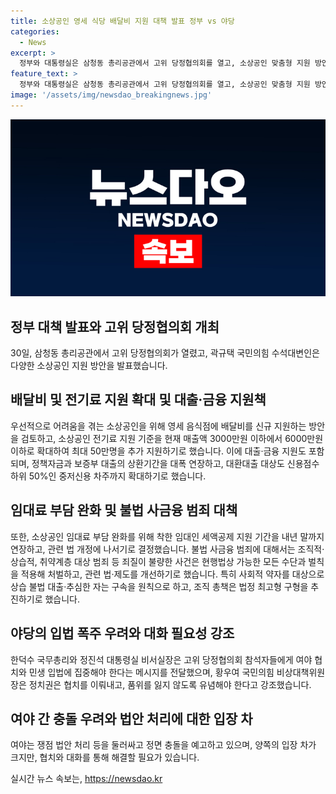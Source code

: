 ```yaml
---
title: 소상공인 영세 식당 배달비 지원 대책 발표 정부 vs 야당
categories:
  - News
excerpt: >
  정부와 대통령실은 삼청동 총리공관에서 고위 당정협의회를 열고, 소상공인 맞춤형 지원 방안을 발표했다. 이에 따라 배달비·전기료 등 소상공인 부담을 낮추고, 소상공인을 위한 영세 음식점 배달비 지원과 전기료 확대 지원 등 다양한 대책을 발표하였다. 또한, 고금리와 경기침체로 인한 빚 상환에 어려움을 겪는 소상공인을 위한 대환대출 확대 등의 금융 지원도 포함되었고, 불법 사금융 범죄에 대한 강력한 대책도 발표되었다. 이에 대해 야당은 민생회복지원금 방식에 대해 비판하며, 정책 효과가 낮다는 의견을 제시하였고, 여야 간 정면 충돌이 예고되고 있다.
feature_text: >
  정부와 대통령실은 삼청동 총리공관에서 고위 당정협의회를 열고, 소상공인 맞춤형 지원 방안을 발표했다. 이에 따라 배달비·전기료 등 소상공인 부담을 낮추고, 소상공인을 위한 영세 음식점 배달비 지원과 전기료 확대 지원 등 다양한 대책을 발표하였다. 또한, 고금리와 경기침체로 인한 빚 상환에 어려움을 겪는 소상공인을 위한 대환대출 확대 등의 금융 지원도 포함되었고, 불법 사금융 범죄에 대한 강력한 대책도 발표되었다. 이에 대해 야당은 민생회복지원금 방식에 대해 비판하며, 정책 효과가 낮다는 의견을 제시하였고, 여야 간 정면 충돌이 예고되고 있다.
image: '/assets/img/newsdao_breakingnews.jpg'
---
```


<p><img src="/assets/img/newsdao_breakingnews.jpg" alt="implanttips 속보" /></p>

<h2 data-ke-size="size26">정부 대책 발표와 고위 당정협의회 개최</h2>

<p data-ke-size="size16">30일, 삼청동 총리공관에서 고위 당정협의회가 열렸고, 곽규택 국민의힘 수석대변인은 다양한 소상공인 지원 방안을 발표했습니다.</p>

<h2 data-ke-size="size26">배달비 및 전기료 지원 확대 및 대출·금융 지원책</h2>

<p data-ke-size="size16">우선적으로 어려움을 겪는 소상공인을 위해 영세 음식점에 배달비를 신규 지원하는 방안을 검토하고, 소상공인 전기료 지원 기준을 현재 매출액 3000만원 이하에서 6000만원 이하로 확대하여 최대 50만명을 추가 지원하기로 했습니다. 이에 대출·금융 지원도 포함되며, 정책자금과 보증부 대출의 상환기간을 대폭 연장하고, 대환대출 대상도 신용점수 하위 50%인 중저신용 차주까지 확대하기로 했습니다.</p>

<h2 data-ke-size="size26">임대료 부담 완화 및 불법 사금융 범죄 대책</h2>

<p data-ke-size="size16">또한, 소상공인 임대료 부담 완화를 위해 착한 임대인 세액공제 지원 기간을 내년 말까지 연장하고, 관련 법 개정에 나서기로 결정했습니다. 불법 사금융 범죄에 대해서는 조직적·상습적, 취약계층 대상 범죄 등 죄질이 불량한 사건은 현행법상 가능한 모든 수단과 벌칙을 적용해 처벌하고, 관련 법·제도를 개선하기로 했습니다. 특히 사회적 약자를 대상으로 상습 불법 대출·추심한 자는 구속을 원칙으로 하고, 조직 총책은 법정 최고형 구형을 추진하기로 했습니다.</p>

<h2 data-ke-size="size26">야당의 입법 폭주 우려와 대화 필요성 강조</h2>

<p data-ke-size="size16">한덕수 국무총리와 정진석 대통령실 비서실장은 고위 당정협의회 참석자들에게 여야 협치와 민생 입법에 집중해야 한다는 메시지를 전달했으며, 황우여 국민의힘 비상대책위원장은 정치권은 협치를 이뤄내고, 품위를 잃지 않도록 유념해야 한다고 강조했습니다.</p>

<h2 data-ke-size="size26">여야 간 충돌 우려와 법안 처리에 대한 입장 차</h2>

<p data-ke-size="size16">여야는 쟁점 법안 처리 등을 둘러싸고 정면 충돌을 예고하고 있으며, 양쪽의 입장 차가 크지만, 협치와 대화를 통해 해결할 필요가 있습니다.</p>
실시간 뉴스 속보는, <a href="https://newsdao.kr" rel="dofollow">https://newsdao.kr</a>



